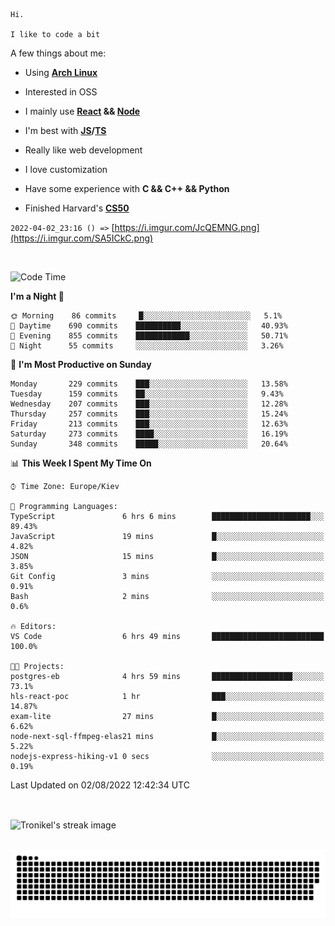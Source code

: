 ```
Hi.

I like to code a bit
```

A few things about me:

-   Using **[Arch Linux](https://archlinux.org/)**

-   Interested in OSS

-   I mainly use **[React](https://reactjs.org/) && [Node](https://nodejs.org/en/)**

-   I'm best with **[JS](https://www.javascript.com/)/[TS](https://www.typescriptlang.org/)**

-   Really like web development

-   I love customization

-   Have some experience with **C && C++ && Python**

-   Finished Harvard's **[CS50](https://cs50.harvard.edu)**

`2022-04-02_23:16 () =>` [https://i.imgur.com/JcQEMNG.png](https://i.imgur.com/SA5ICkC.png)

<br>

<!--START_SECTION:waka-->
![Code Time](http://img.shields.io/badge/Code%20Time-817%20hrs%2021%20mins-blue)

**I'm a Night 🦉** 

```text
🌞 Morning    86 commits     █░░░░░░░░░░░░░░░░░░░░░░░░   5.1% 
🌆 Daytime    690 commits    ██████████░░░░░░░░░░░░░░░   40.93% 
🌃 Evening    855 commits    ████████████░░░░░░░░░░░░░   50.71% 
🌙 Night      55 commits     ░░░░░░░░░░░░░░░░░░░░░░░░░   3.26%

```
📅 **I'm Most Productive on Sunday** 

```text
Monday       229 commits    ███░░░░░░░░░░░░░░░░░░░░░░   13.58% 
Tuesday      159 commits    ██░░░░░░░░░░░░░░░░░░░░░░░   9.43% 
Wednesday    207 commits    ███░░░░░░░░░░░░░░░░░░░░░░   12.28% 
Thursday     257 commits    ███░░░░░░░░░░░░░░░░░░░░░░   15.24% 
Friday       213 commits    ███░░░░░░░░░░░░░░░░░░░░░░   12.63% 
Saturday     273 commits    ████░░░░░░░░░░░░░░░░░░░░░   16.19% 
Sunday       348 commits    █████░░░░░░░░░░░░░░░░░░░░   20.64%

```


📊 **This Week I Spent My Time On** 

```text
⌚︎ Time Zone: Europe/Kiev

💬 Programming Languages: 
TypeScript               6 hrs 6 mins        ██████████████████████░░░   89.43% 
JavaScript               19 mins             █░░░░░░░░░░░░░░░░░░░░░░░░   4.82% 
JSON                     15 mins             █░░░░░░░░░░░░░░░░░░░░░░░░   3.85% 
Git Config               3 mins              ░░░░░░░░░░░░░░░░░░░░░░░░░   0.91% 
Bash                     2 mins              ░░░░░░░░░░░░░░░░░░░░░░░░░   0.6%

🔥 Editors: 
VS Code                  6 hrs 49 mins       █████████████████████████   100.0%

🐱‍💻 Projects: 
postgres-eb              4 hrs 59 mins       ██████████████████░░░░░░░   73.1% 
hls-react-poc            1 hr                ███░░░░░░░░░░░░░░░░░░░░░░   14.87% 
exam-lite                27 mins             █░░░░░░░░░░░░░░░░░░░░░░░░   6.62% 
node-next-sql-ffmpeg-elas21 mins             █░░░░░░░░░░░░░░░░░░░░░░░░   5.22% 
nodejs-express-hiking-v1 0 secs              ░░░░░░░░░░░░░░░░░░░░░░░░░   0.19%

```


 Last Updated on 02/08/2022 12:42:34 UTC
<!--END_SECTION:waka-->

<br>

<p><img align="center" src="https://github-readme-streak-stats.herokuapp.com/?user=Tronikelis&theme=dark" alt="Tronikel's streak image" /></p>

<br>

<img title="" src="https://raw.githubusercontent.com/Tronikelis/Tronikelis/output/github-contribution-grid-snake.svg" alt="very cool snake thingey" data-align="left">
